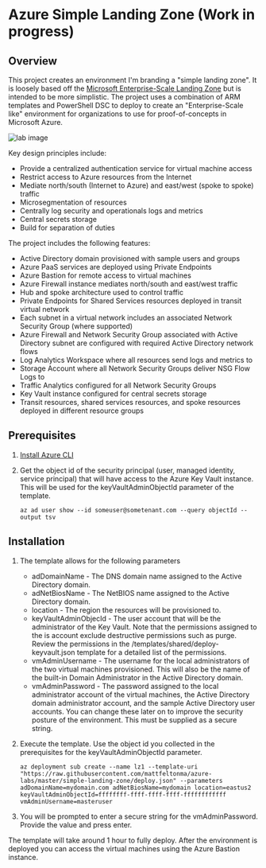 # Azure Simple Landing Zone (Work in progress)

## Overview
This project creates an environment I'm branding a "simple landing zone". It is loosely based off the [Microsoft Enterprise-Scale Landing Zone](https://docs.microsoft.com/en-us/azure/cloud-adoption-framework/ready/enterprise-scale/architecture) but is intended to be more simplistic. The project uses a combination of ARM templates and PowerShell DSC to deploy to create an "Enterprise-Scale like" environment for organizations to use for proof-of-concepts in Microsoft Azure.

![lab image](https://github.com/mattfeltonma/azure-labs/blob/master/simple-landing-zone/images/simple-landing-zone.png)

Key design principles include:

* Provide a centralized authentication service for virtual machine access
* Restrict access to Azure resources from the Internet
* Mediate north/south (Internet to Azure) and east/west (spoke to spoke) traffic
* Microsegmentation of resources
* Centrally log security and operationals logs and metrics
* Central secrets storage
* Build for separation of duties

The project includes the following features:
* Active Directory domain provisioned with sample users and groups
* Azure PaaS services are deployed using Private Endpoints
* Azure Bastion for remote access to virtual machines
* Azure Firewall instance mediates north/south and east/west traffic
* Hub and spoke architecture used to control traffic
* Private Endpoints for Shared Services resources deployed in transit virtual network
* Each subnet in a virtual network includes an associated Network Security Group (where supported)
* Azure Firewall and Network Security Group associated with Active Directory subnet are configured with required Active Directory network flows
* Log Analytics Workspace where all resources send logs and metrics to
* Storage Account where all Network Security Groups deliver NSG Flow Logs to
* Traffic Analytics configured for all Network Security Groups
* Key Vault instance configured for central secrets storage
* Transit resources, shared services resources, and spoke resources deployed in different resource groups

## Prerequisites
1. [Install Azure CLI](https://docs.microsoft.com/en-us/cli/azure/install-azure-cli)

2. Get the object id of the security principal (user, managed identity, service principal) that will have access to the Azure Key Vault instance. This will be used for the keyVaultAdminObjectId parameter of the template.

    `az ad user show --id someuser@sometenant.com --query objectId --output tsv`

## Installation

1. The template allows for the following parameters
    * adDomainName - The DNS domain name assigned to the Active Directory domain.
    * adNetBiosName - The NetBIOS name assigned to the Active Directory domain.
    * location - The region the resources will be provisioned to.
    * keyVaultAdminObjecId - The user account that will be the administrator of the Key Vault. Note that the permissions assigned to the is account exclude destructive permissions such as purge. Review the permissions in the /templates/shared/deploy-keyvault.json template for a detailed list of the permissions.
    * vmAdminUsername - The username for the local administrators of the two virtual machines provisioned. This will also be the name of the built-in Domain Administrator in the Active Directory domain.
    * vmAdminPassword - The password assigned to the local administrator account of the virtual machines, the Active Directory domain administrator account, and the sample Active Directory user accounts. You can change these later on to improve the security posture of the environment. This must be supplied as a secure string.

2. Execute the template. Use the object id you collected in the prerequisites for the keyVaultAdminObjectId parameter.

    `az deployment sub create --name lz1 --template-uri "https://raw.githubusercontent.com/mattfeltonma/azure-labs/master/simple-landing-zone/deploy.json" --parameters adDomainName=mydomain.com adNetBiosName=mydomain location=eastus2 keyVaultAdminObjectId=ffffffff-ffff-ffff-ffff-ffffffffffff vmAdminUsername=masteruser`

3. You will be prompted to enter a secure string for the vmAdminPassword. Provide the value and press enter.

The template will take around 1 hour to fully deploy. After the environment is deployed you can access the virtual machines using the Azure Bastion instance.